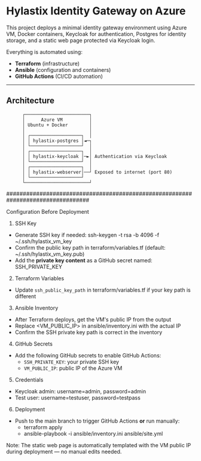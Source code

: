 # Hylastix Identity Gateway on Azure

This project deploys a minimal identity gateway environment using Azure VM, Docker containers, Keycloak for authentication, Postgres for identity storage, and a static web page protected via Keycloak login.

Everything is automated using:
- **Terraform** (infrastructure)
- **Ansible** (configuration and containers)
- **GitHub Actions** (CI/CD automation)

---

## Architecture

          ┌────────────────────────┐
          │      Azure VM          │
          │ Ubuntu + Docker        │
          │                        │
          │ ┌───────────────────┐  │
          │ │ hylastix-postgres │◄─┐
          │ └───────────────────┘  │
          │ ┌───────────────────┐  │
          │ │ hylastix-keycloak │─►│ Authentication via Keycloak
          │ └───────────────────┘  │
          │ ┌───────────────────┐  │
          │ │ hylastix-webserver│──┘ Exposed to internet (port 80)
          │ └───────────────────┘
          └────────────────────────┘


#################################################################################

Configuration Before Deployment

1. SSH Key
- Generate SSH key if needed:
  ssh-keygen -t rsa -b 4096 -f ~/.ssh/hylastix_vm_key
- Confirm the public key path in terraform/variables.tf (default: ~/.ssh/hylastix_vm_key.pub)
- Add the **private key content** as a GitHub secret named: SSH_PRIVATE_KEY

2. Terraform Variables
- Update `ssh_public_key_path` in terraform/variables.tf if your key path is different

3. Ansible Inventory
- After Terraform deploys, get the VM's public IP from the output
- Replace <VM_PUBLIC_IP> in ansible/inventory.ini with the actual IP
- Confirm the SSH private key path is correct in the inventory

4. GitHub Secrets
- Add the following GitHub secrets to enable GitHub Actions:
  - `SSH_PRIVATE_KEY`: your private SSH key
  - `VM_PUBLIC_IP`: public IP of the Azure VM

5. Credentials
- Keycloak admin: username=admin, password=admin
- Test user: username=testuser, password=testpass

6. Deployment
- Push to the main branch to trigger GitHub Actions **or** run manually:
  - terraform apply
  - ansible-playbook -i ansible/inventory.ini ansible/site.yml

Note:
The static web page is automatically templated with the VM public IP during deployment — no manual edits needed.

